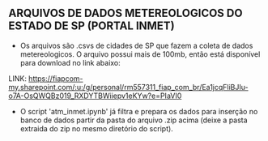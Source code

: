 ## ARQUIVOS DE DADOS METEREOLOGICOS DO ESTADO DE SP (PORTAL INMET)

- Os arquivos são .csvs de cidades de SP que fazem a coleta de dados metereologicos. O arquivo possui mais de 100mb, então está disponível para download no link abaixo:

LINK: https://fiapcom-my.sharepoint.com/:u:/g/personal/rm557311_fiap_com_br/Ea1jcqFliBJIu-o7A-OsQWQBz019_RXDYTBWiiepv1eKYw?e=PIaVI0

- O script 'atm_inmet.ipynb' já filtra e prepara os dados para inserção no banco de dados partir da pasta do arquivo .zip acima (deixe a pasta extraida do zip no mesmo diretório do script).